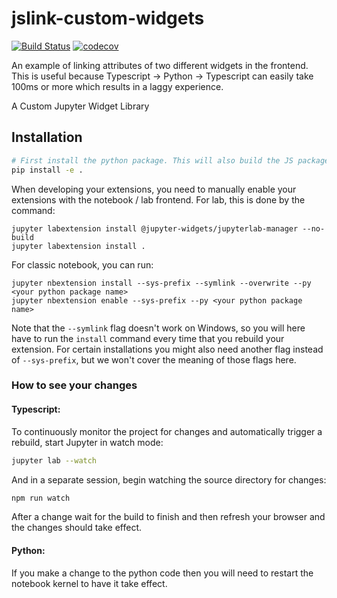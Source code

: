 
# jslink-custom-widgets

[![Build Status](https://travis-ci.org//jslink-custom-widgets.svg?branch=master)](https://travis-ci.org//jslink_custom_widgets)
[![codecov](https://codecov.io/gh//jslink-custom-widgets/branch/master/graph/badge.svg)](https://codecov.io/gh//jslink-custom-widgets)

An example of linking attributes of two different widgets in the frontend. This is useful because Typescript -> Python -> Typescript can easily take 100ms or more which results in a laggy experience.

A Custom Jupyter Widget Library

## Installation


```bash
# First install the python package. This will also build the JS packages.
pip install -e .
```

When developing your extensions, you need to manually enable your extensions with the
notebook / lab frontend. For lab, this is done by the command:

```
jupyter labextension install @jupyter-widgets/jupyterlab-manager --no-build
jupyter labextension install .
```

For classic notebook, you can run:

```
jupyter nbextension install --sys-prefix --symlink --overwrite --py <your python package name>
jupyter nbextension enable --sys-prefix --py <your python package name>
```

Note that the `--symlink` flag doesn't work on Windows, so you will here have to run
the `install` command every time that you rebuild your extension. For certain installations
you might also need another flag instead of `--sys-prefix`, but we won't cover the meaning
of those flags here.

### How to see your changes
#### Typescript:
To continuously monitor the project for changes and automatically trigger a rebuild, start Jupyter in watch mode:
```bash
jupyter lab --watch
```
And in a separate session, begin watching the source directory for changes:
```bash
npm run watch
```

After a change wait for the build to finish and then refresh your browser and the changes should take effect.

#### Python:
If you make a change to the python code then you will need to restart the notebook kernel to have it take effect.